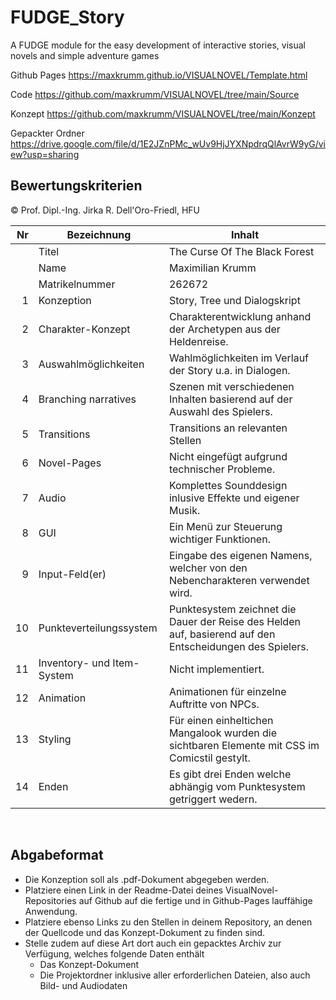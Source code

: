 # FUDGE_Story
A FUDGE module for the easy development of interactive stories, visual novels and simple adventure games

Github Pages
https://maxkrumm.github.io/VISUALNOVEL/Template.html

Code
https://github.com/maxkrumm/VISUALNOVEL/tree/main/Source

Konzept
https://github.com/maxkrumm/VISUALNOVEL/tree/main/Konzept

Gepackter Ordner
https://drive.google.com/file/d/1E2JZnPMc_wUv9HjJYXNpdrqQlAvrW9yG/view?usp=sharing

## Bewertungskriterien
© Prof. Dipl.-Ing. Jirka R. Dell'Oro-Friedl, HFU

| Nr | Bezeichnung           | Inhalt                                                                                                                                                                                                                                                                         |
|---:|-----------------------|--------------------------------------------------------------------------------------------------------------------------------------------------------------------------------------------------------------------------------------------------------------------------------|
|    | Titel                 | The Curse Of The Black Forest
|    | Name                  | Maximilian Krumm
|    | Matrikelnummer        | 262672
|  1 | Konzeption     | Story, Tree und Dialogskript                                                                                                                           |
|  2 | Charakter-Konzept     | Charakterentwicklung anhand der Archetypen aus der Heldenreise.                                                                                                                                                                            |
|  3 | Auswahlmöglichkeiten | Wahlmöglichkeiten im Verlauf der Story u.a. in Dialogen.                                                                                               |
|  4 | Branching narratives      | Szenen mit verschiedenen Inhalten basierend auf der Auswahl des Spielers.                                                                                                                                                          |
|  5 | Transitions            | Transitions an relevanten Stellen                                                                                                                                                     |
|  6 | Novel-Pages            | Nicht eingefügt aufgrund technischer Probleme.                                                                                                                                                 |
|  7 |         Audio         | Komplettes Sounddesign inlusive Effekte und eigener Musik.                                                                                                                                                    |
|  8 |         GUI            | Ein Menü zur Steuerung wichtiger Funktionen.                                                                                                                                                                    |
|  9 | Input-Feld(er)          | Eingabe des eigenen Namens, welcher von den Nebencharakteren verwendet wird.                                                                                                                                                                   |
|  10 | Punkteverteilungssystem     | Punktesystem zeichnet die Dauer der Reise des Helden auf, basierend auf den Entscheidungen des Spielers.                                                                                                                                                          |
|  11 | Inventory- und Item-System     | Nicht implementiert.                                                                                                                                                              |
| 12 | Animation     | Animationen für einzelne Auftritte von NPCs.                                                                                                                                                                 |
| 13 | Styling          | Für einen einheltichen Mangalook wurden die sichtbaren Elemente mit CSS im Comicstil gestylt.                                                                                                                                                                               |
| 14 | Enden          | Es gibt drei Enden welche abhängig vom Punktesystem getriggert wedern.                                                                                                                                                                                 |
<br>

##  Abgabeformat

* Die Konzeption soll als .pdf-Dokument abgegeben werden.
* Platziere einen Link in der Readme-Datei deines VisualNovel-Repositories auf Github auf die fertige und in Github-Pages lauffähige Anwendung.
* Platziere ebenso Links zu den Stellen in deinem Repository, an denen der Quellcode und das Konzept-Dokument zu finden sind.
* Stelle zudem auf diese Art dort auch ein gepacktes Archiv zur Verfügung, welches folgende Daten enthält
  * Das Konzept-Dokument 
  * Die Projektordner inklusive aller erforderlichen Dateien, also auch Bild- und Audiodaten
